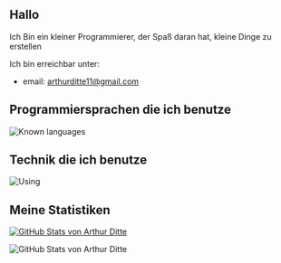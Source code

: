## Hallo

Ich Bin ein kleiner Programmierer, der Spaß daran hat, kleine Dinge zu erstellen

Ich bin erreichbar unter: 

- email: arthurditte11@gmail.com


## Programmiersprachen die ich benutze
![Known languages](https://skillicons.dev/icons?i=python,typescript,js,html,css,cs,bash&perline=10)

## Technik die ich benutze
![Using](https://skillicons.dev/icons?i=linux,vscode,idea,github,git,gradle,vercel,postgres,sqlite,ps&perline=10)



## Meine Statistiken
[![GitHub Stats von Arthur Ditte](https://github-readme-stats.vercel.app/api?username=RestytheCake)](https://github.com/Arthur-Ditte)

![GitHub Stats von Arthur Ditte](https://github-readme-stats.vercel.app/api?username=RestytheCake&show_icons=true&theme=tokyonight)


